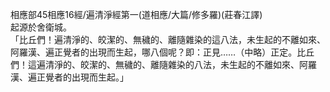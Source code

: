 相應部45相應16經/遍清淨經第一(道相應/大篇/修多羅)(莊春江譯)  
起源於舍衛城。  
「比丘們！遍清淨的、皎潔的、無穢的、離隨雜染的這八法，未生起的不離如來、阿羅漢、遍正覺者的出現而生起，哪八個呢？即：正見……（中略）正定。比丘們！這遍清淨的、皎潔的、無穢的、離隨雜染的八法，未生起的不離如來、阿羅漢、遍正覺者的出現而生起。」  
  
  
